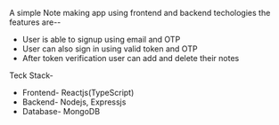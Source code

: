 A simple Note making app using frontend and backend techologies the features are--

* User is able to signup using email and OTP
* User can also sign in using valid token and OTP
* After token verification user can add and delete their notes

Teck Stack-
* Frontend- Reactjs(TypeScript)
* Backend- Nodejs, Expressjs
* Database- MongoDB
